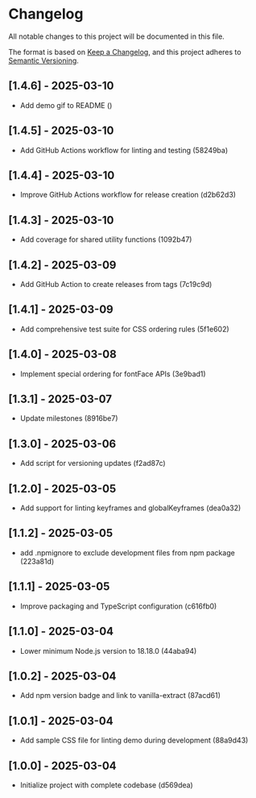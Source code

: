 # Changelog

All notable changes to this project will be documented in this file.

The format is based on [Keep a Changelog](https://keepachangelog.com/en/1.0.0/),
and this project adheres to [Semantic Versioning](https://semver.org/spec/v2.0.0.html).

## [1.4.6] - 2025-03-10

- Add demo gif to README ()

## [1.4.5] - 2025-03-10

- Add GitHub Actions workflow for linting and testing (58249ba)

## [1.4.4] - 2025-03-10

- Improve GitHub Actions workflow for release creation (d2b62d3)

## [1.4.3] - 2025-03-10

- Add coverage for shared utility functions (1092b47)

## [1.4.2] - 2025-03-09

- Add GitHub Action to create releases from tags (7c19c9d)

## [1.4.1] - 2025-03-09

- Add comprehensive test suite for CSS ordering rules (5f1e602)

## [1.4.0] - 2025-03-08

- Implement special ordering for fontFace APIs (3e9bad1)

## [1.3.1] - 2025-03-07

- Update milestones (8916be7)

## [1.3.0] - 2025-03-06

- Add script for versioning updates (f2ad87c)

## [1.2.0] - 2025-03-05

- Add support for linting keyframes and globalKeyframes (dea0a32)

## [1.1.2] - 2025-03-05

- add .npmignore to exclude development files from npm package (223a81d)

## [1.1.1] - 2025-03-05

- Improve packaging and TypeScript configuration (c616fb0)

## [1.1.0] - 2025-03-04

- Lower minimum Node.js version to 18.18.0 (44aba94)

## [1.0.2] - 2025-03-04

- Add npm version badge and link to vanilla-extract (87acd61)

## [1.0.1] - 2025-03-04

- Add sample CSS file for linting demo during development (88a9d43)

## [1.0.0] - 2025-03-04

- Initialize project with complete codebase (d569dea)
